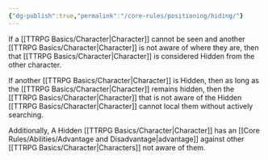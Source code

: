 ```yaml
---
{"dg-publish":true,"permalink":"/core-rules/positioning/hiding/"}
---
```


If a [[TTRPG Basics/Character\|Character]] cannot be seen and another [[TTRPG Basics/Character\|Character]] is not aware of where they are, then that [[TTRPG Basics/Character\|Character]] is considered Hidden from the other character.

If another [[TTRPG Basics/Character\|Character]] is Hidden, then as long as the [[TTRPG Basics/Character\|Character]] remains hidden, then the [[TTRPG Basics/Character\|Character]] that is not aware of the Hidden [[TTRPG Basics/Character\|Character]] cannot local them without actively searching.

Additionally, A Hidden [[TTRPG Basics/Character\|Character]] has an [[Core Rules/Abilities/Advantage and Disadvantage\|advantage]] against other [[TTRPG Basics/Character\|Characters]] not aware of them.